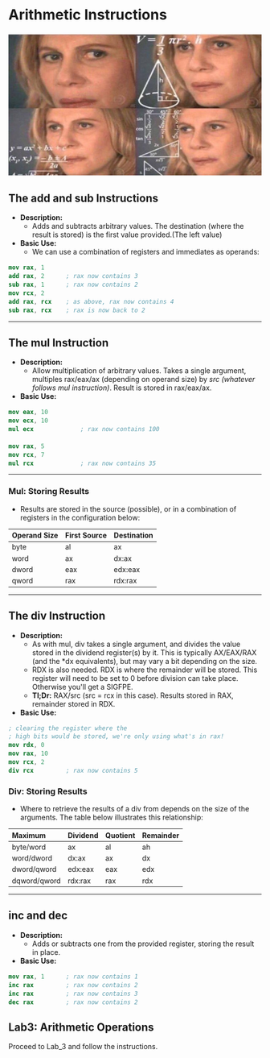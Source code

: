 # Arithmetic Instructions

![](/imgs/math.jpg)

## The add and sub Instructions

* **Description:**
    * Adds and subtracts arbitrary values. The destination (where the result is stored) is the first value provided.(The left value)
* **Basic Use:**
    * We can use a combination of registers and immediates as operands: 

```nasm
mov rax, 1
add rax, 2      ; rax now contains 3
sub rax, 1      ; rax now contains 2
mov rcx, 2
add rax, rcx    ; as above, rax now contains 4
sub rax, rcx    ; rax is now back to 2
```

---

## The mul Instruction

* **Description:**
    * Allow multiplication of arbitrary values. Takes a single argument, multiples rax/eax/ax (depending on operand size) by *src (whatever follows mul instruction)*. Result is stored in rax/eax/ax. 
* **Basic Use:**

```nasm
mov eax, 10
mov ecx, 10
mul ecx             ; rax now contains 100

mov rax, 5
mov rcx, 7
mul rcx             ; rax now contains 35
```

---

### Mul: Storing Results
* Results are stored in the source (possible), or in a combination of registers in the configuration below:

| **Operand Size** | **First Source** | **Destination** |
| :--- | :--- | :--- |
| byte | al | ax |
| word | ax | dx:ax | 
| dword | eax | edx:eax |
| qword | rax | rdx:rax |

---

## The div Instruction

* **Description:**
    * As with mul, div takes a single argument, and divides the value stored in the dividend register(s) by it. This is typically AX/EAX/RAX (and the *dx equivalents), but may vary a bit depending on the size.
    * RDX is also needed. RDX is where the remainder will be stored. This register will need to be set to 0 before division can take place. Otherwise you'll get a SIGFPE. 
    * **Tl;Dr:** RAX/src (src = rcx in this case). Results stored in RAX, remainder stored in RDX. 
* **Basic Use:**

```nasm
; clearing the register where the
; high bits would be stored, we're only using what's in rax!
mov rdx, 0
mov rax, 10
mov rcx, 2
div rcx         ; rax now contains 5
```

### Div: Storing Results
* Where to retrieve the results of a div from depends on the size of the arguments. The table below illustrates this relationship:

| **Maximum** | **Dividend** | **Quotient** | **Remainder** |
 :--- | :--- | :--- | :--- |
| byte/word | ax | al | ah |
| word/dword | dx:ax | ax | dx |
| dword/qword | edx:eax | eax | edx |
| dqword/qword | rdx:rax | rax | rdx |

---

## inc and dec

* **Description:**
    * Adds or subtracts one from the provided register, storing the result in place.
* **Basic Use:**

```nasm
mov rax, 1      ; rax now contains 1
inc rax         ; rax now contains 2
inc rax         ; rax now contains 3
dec rax         ; rax now contains 2
```

## Lab3: Arithmetic Operations
Proceed to Lab_3 and follow the instructions.
